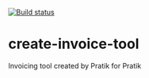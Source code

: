 [![Build status](https://badge.buildkite.com/67b6d8c9b69ad1567f9a6a7d83ec5987ba8db0cd3c80245b7e.svg)](https://buildkite.com/pratik-inc/create-invoice-tool)
# create-invoice-tool
Invoicing tool created by Pratik for Pratik
